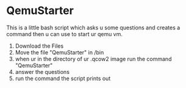 # QemuStarter
This is a little bash script which asks u some questions and creates a command then u can use to start ur qemu vm.

1. Download the Files
2. Move the file "QemuStarter" in /bin
3. when ur in the directory of ur .qcow2 image run the command "QemuStarter"
4. answer the questions
5. run the command the script prints out
